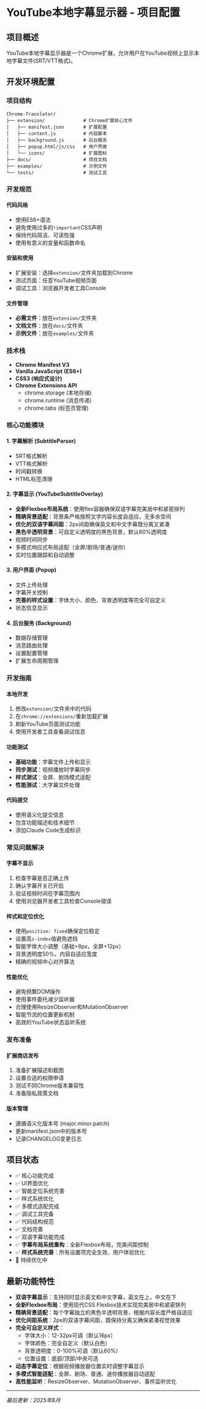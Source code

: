 # YouTube本地字幕显示器 - 项目配置

## 项目概述
YouTube本地字幕显示器是一个Chrome扩展，允许用户在YouTube视频上显示本地字幕文件(SRT/VTT格式)。

## 开发环境配置

### 项目结构
```
Chrome-Translator/
├── extension/              # Chrome扩展核心文件
│   ├── manifest.json       # 扩展配置
│   ├── content.js          # 内容脚本
│   ├── background.js       # 后台服务
│   ├── popup.html/js/css   # 用户界面
│   └── icons/              # 扩展图标
├── docs/                   # 项目文档
├── examples/               # 示例文件
└── tests/                  # 测试工具
```

### 开发规范

#### 代码风格
- 使用ES6+语法
- 避免使用过多的`!important`CSS声明
- 保持代码简洁、可读性强
- 使用有意义的变量和函数命名

#### 安装和使用
- 扩展安装：选择`extension/`文件夹加载到Chrome
- 测试页面：任意YouTube视频页面
- 调试工具：浏览器开发者工具Console

#### 文件管理
- **必需文件**：放在`extension/`文件夹
- **文档文件**：放在`docs/`文件夹  
- **示例文件**：放在`examples/`文件夹

### 技术栈
- **Chrome Manifest V3**
- **Vanilla JavaScript (ES6+)**
- **CSS3 (响应式设计)**
- **Chrome Extensions API**
  - chrome.storage (本地存储)
  - chrome.runtime (消息传递)
  - chrome.tabs (标签页管理)

### 核心功能模块

#### 1. 字幕解析 (SubtitleParser)
- SRT格式解析
- VTT格式解析
- 时间戳转换
- HTML标签清理

#### 2. 字幕显示 (YouTubeSubtitleOverlay)
- **全新Flexbox布局系统**：使用flex容器确保双语字幕完美居中和紧密排列
- **精确背景适配**：背景条严格按照文字内容长度自适应，无多余空间
- **优化的双语字幕间距**：2px间距确保英文和中文字幕既分离又紧凑
- **黑色半透明背景**：可自定义透明度的黑色背景，默认60%透明度
- 视频时间同步
- 多模式响应式布局适配（全屏/剧场/普通/迷你）
- 实时位置跟踪和自动调整

#### 3. 用户界面 (Popup)
- 文件上传处理
- 字幕开关控制
- **完善的样式设置**：字体大小、颜色、背景透明度等完全可自定义
- 状态信息显示

#### 4. 后台服务 (Background)
- 数据存储管理
- 消息路由处理
- 设置配置管理
- 扩展生命周期管理

### 开发指南

#### 本地开发
1. 修改`extension/`文件夹中的代码
2. 在`chrome://extensions/`重新加载扩展
3. 刷新YouTube页面测试功能
4. 使用开发者工具查看调试信息

#### 功能测试
- **基础功能**：字幕文件上传和显示
- **同步测试**：视频播放时字幕同步
- **样式测试**：全屏、剧场模式适配
- **性能测试**：大字幕文件处理

#### 代码提交
- 使用语义化提交信息
- 包含功能描述和技术细节
- 添加Claude Code生成标识

### 常见问题解决

#### 字幕不显示
1. 检查字幕是否正确上传
2. 确认字幕开关已开启
3. 验证视频时间在字幕范围内
4. 使用浏览器开发者工具检查Console错误

#### 样式和定位优化
- 使用`position: fixed`确保定位稳定
- 设置高`z-index`值避免遮挡
- 智能字体大小调整（基础+8px，全屏+12px）
- 背景透明度50%，内容自适应宽度
- 精确的视频中心对齐算法

#### 性能优化
- 避免频繁DOM操作
- 使用事件委托减少监听器
- 合理使用ResizeObserver和MutationObserver
- 智能节流的位置更新机制
- 高效的YouTube状态监听系统

### 发布准备

#### 扩展商店发布
1. 准备扩展描述和截图
2. 设置合适的权限申请
3. 测试不同Chrome版本兼容性
4. 准备隐私政策文档

#### 版本管理
- 遵循语义化版本号 (major.minor.patch)
- 更新manifest.json中的版本号
- 记录CHANGELOG变更日志

## 项目状态
- ✅ 核心功能完成
- ✅ UI界面优化
- ✅ 智能定位系统完善
- ✅ 样式系统优化
- ✅ 多模式适配完成
- ✅ 调试工具完备
- ✅ 代码结构规范
- ✅ 文档完善
- ✅ 双语字幕功能完成
- ✅ **字幕布局系统重构**：全新Flexbox布局，完美间距控制
- ✅ **样式系统完善**：所有设置项完全生效，用户体验优化
- 🔄 持续优化中

## 最新功能特性
- **双语字幕显示**：支持同时显示英文和中文字幕，英文在上，中文在下
- **全新Flexbox布局**：使用现代CSS Flexbox技术实现完美居中和紧密排列
- **精确背景适配**：每个字幕独立的黑色半透明背景，根据内容长度严格自适应
- **优化间距系统**：2px的双语字幕间距，既保持分离又确保紧凑视觉效果
- **完全可自定义样式**：
  - 字体大小：12-32px可调（默认16px）
  - 字体颜色：完全自定义（默认白色）
  - 背景透明度：0-100%可调（默认60%）
  - 位置设置：底部/顶部/中央可选
- **动态字幕定位**：根据视频播放器位置实时调整字幕显示
- **多模式智能适配**：全屏、剧场、普通、迷你播放器自动适配
- **高性能监听**：ResizeObserver、MutationObserver、事件监听优化

---
*最后更新：2025年8月*